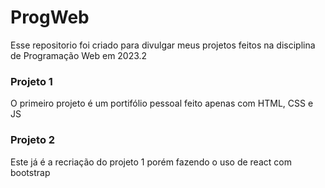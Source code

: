 # ProgWeb

Esse repositorio foi criado para divulgar meus projetos feitos na disciplina de Programação Web em 2023.2

### Projeto 1

O primeiro projeto é um portifólio pessoal feito apenas com HTML, CSS e JS

### Projeto 2

Este já é a recriação do projeto 1 porém fazendo o uso de react com bootstrap
